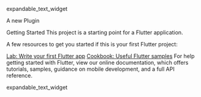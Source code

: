 expandable_text_widget

A new Plugin

Getting Started
This project is a starting point for a Flutter application.

A few resources to get you started if this is your first Flutter project:

<a href="https://flutter.dev/docs/get-started/codelab" rel="nofollow">Lab: Write your first Flutter app</a>
<a href="https://flutter.dev/docs/cookbook" rel="nofollow">Cookbook: Useful Flutter samples</a>
For help getting started with Flutter, view our online documentation, which offers tutorials, samples, guidance on mobile development, and a full API reference.

expandable_text_widget
